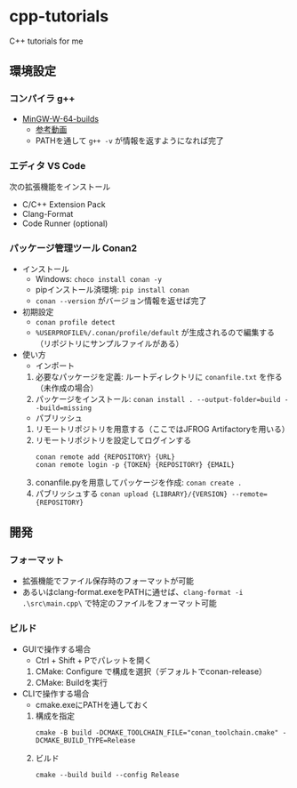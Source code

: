 # cpp-tutorials

C++ tutorials for me

## 環境設定
### コンパイラ g++
- [MinGW-W-64-builds](https://www.mingw-w64.org/downloads/)
  - [参考動画](https://www.youtube.com/watch?v=F43kPbJmSaM&t=592s)
  - PATHを通して `g++ -v` が情報を返すようになれば完了

### エディタ VS Code
次の拡張機能をインストール
- C/C++ Extension Pack
- Clang-Format
- Code Runner (optional)

### パッケージ管理ツール Conan2
- インストール
  - Windows: `choco install conan -y`
  - pipインストール済環境: `pip install conan`
  - `conan --version` がバージョン情報を返せば完了
- 初期設定
  - `conan profile detect`
  - `%USERPROFILE%/.conan/profile/default` が生成されるので編集する（リポジトリにサンプルファイルがある）
- 使い方
  - インポート
  1. 必要なパッケージを定義: ルートディレクトリに `conanfile.txt` を作る（未作成の場合）
  2. パッケージをインストール: `conan install . --output-folder=build --build=missing`
  - パブリッシュ
  1. リモートリポジトリを用意する（ここではJFROG Artifactoryを用いる）
  2. リモートリポジトリを設定してログインする
      ```
      conan remote add {REPOSITORY} {URL}
      conan remote login -p {TOKEN} {REPOSITORY} {EMAIL}
      ```
  3. conanfile.pyを用意してパッケージを作成: `conan create .`
  4. パブリッシュする `conan upload {LIBRARY}/{VERSION} --remote={REPOSITORY}`



## 開発
### フォーマット
- 拡張機能でファイル保存時のフォーマットが可能
- あるいはclang-format.exeをPATHに通せば、`clang-format -i .\src\main.cpp\` で特定のファイルをフォーマット可能

### ビルド
- GUIで操作する場合
  - Ctrl + Shift + Pでパレットを開く
  1. CMake: Configure で構成を選択（デフォルトでconan-release）
  2. CMake: Buildを実行
- CLIで操作する場合
  - cmake.exeにPATHを通しておく
  1. 構成を指定
      ```
      cmake -B build -DCMAKE_TOOLCHAIN_FILE="conan_toolchain.cmake" -DCMAKE_BUILD_TYPE=Release
      ```
  2. ビルド
      ```
      cmake --build build --config Release
      ```
